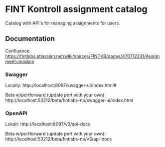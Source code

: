 # FINT Kontroll assignment catalog

Catalog with API's for managing assignments for users.

## Documentation
Confluence: https://fintlabs.atlassian.net/wiki/spaces/FINTKB/pages/470712331/Assignment+module

### Swagger
Locally: http://localhost:8097/swagger-ui/index.html#

Beta w/portforward (update port with your own): http://localhost:53212/beta/fintlabs-no/swagger-ui/index.html

### OpenAPI
Lokalt: http://localhost:8097/v3/api-docs

Beta w/portforward (update port with your own): http://localhost:53212/beta/fintlabs-no/v3/api-docs
